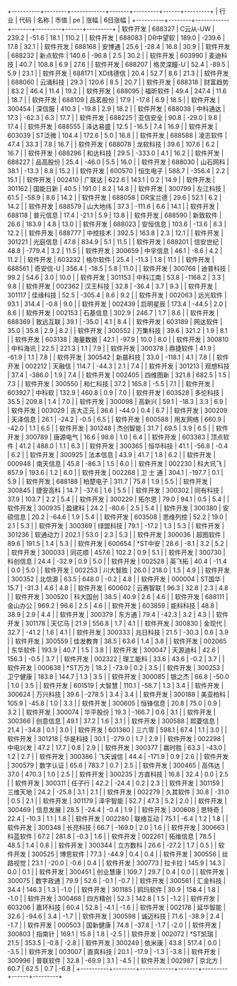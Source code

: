 +----------+--------+------------+-------+---------+------+---------+
|   行业   |  代码  |    名称    | 市值  |   pe    | 涨幅 | 6日涨幅 |
+----------+--------+------------+-------+---------+------+---------+
| 软件开发 | 688327 |  C云从-UW  | 239.2 |  -51.6  | 18.1 |  110.2  |
| 软件开发 | 688083 |  DR中望软  | 189.0 | -239.6  | 17.8 |  32.1   |
| 软件开发 | 688168 |   安博通   | 25.6  |  -28.4  | 16.8 |  30.9   |
| 软件开发 | 688232 |  新点软件  | 140.6 |  -96.8  | 2.5  |  30.2   |
| 软件开发 | 603990 |  麦迪科技  | 40.7  |  108.8  | 6.9  |  27.6   |
| 软件开发 | 688207 | 格灵深瞳-U | 52.4  |  -89.5  | 5.9  |  23.1   |
| 软件开发 | 688171 |  XD纬德信  | 20.4  |  52.7   | 8.6  |  21.3   |
| 软件开发 | 688060 |  云涌科技  | 29.3  |  120.6  | 8.5  |  20.7   |
| 软件开发 | 688318 |  财富趋势  | 83.2  |  46.4   | 11.4 |  19.2   |
| 软件开发 | 688095 |  福昕软件  | 49.4  |  247.4  | 11.6 |  18.7   |
| 软件开发 | 688109 |  品茗股份  | 17.9  |  -17.8  | 6.9  |  18.5   |
| 软件开发 | 300454 |   深信服   | 410.3 |  -19.8  | 2.9  |  18.2   |
| 软件开发 | 688038 |  中科通达  | 17.3  |  -62.3  | 6.3  |  17.7   |
| 软件开发 | 688225 |  亚信安全  | 90.8  |  -29.0  | 9.8  |  17.4   |
| 软件开发 | 688555 |  泽达易盛  | 12.5  |  -16.5  | 7.4  |  16.9   |
| 软件开发 | 603039 |   ST泛微   | 104.4 |  172.6  | 5.0  |  16.8   |
| 软件开发 | 688588 |  凌志软件  | 47.4  |  33.3   | 7.8  |  16.7   |
| 软件开发 | 688078 |  龙软科技  | 39.6  |  107.6  | 6.2  |  16.7   |
| 软件开发 | 688296 |  和达科技  | 29.5  | -333.0  | 4.1  |  16.2   |
| 软件开发 | 688227 |  品高股份  | 25.4  |  -46.0  | 5.5  |  16.0   |
| 软件开发 | 688030 |  山石网科  | 38.1  |  -13.3  | 6.8  |  15.2   |
| 软件开发 | 600570 |  恒生电子  | 588.7 | -356.4  | 2.2  |  15.1   |
| 软件开发 | 002410 |   广联达   | 622.6 |  143.1  | 0.2  |  14.9   |
| 软件开发 | 301162 |  国能日新  | 40.5  |  191.0  | 8.2  |  14.8   |
| 软件开发 | 300799 |  左江科技  | 61.5  |  -58.9  | 8.6  |  14.2   |
| 软件开发 | 688058 |  DR宝兰德  | 29.6  |  52.1   | 6.2  |  14.2   |
| 软件开发 | 688579 |  山大地纬  | 37.3  | -111.6  | 6.6  |  14.1   |
| 软件开发 | 688118 |  普元信息  | 17.4  |  -21.1  | 5.9  |  13.8   |
| 软件开发 | 688590 |  新致软件  | 26.6  |  183.9  | 4.8  |  13.0   |
| 软件开发 | 688023 |  安恒信息  | 103.6 |  -13.6  | 8.3  |  12.2   |
| 软件开发 | 688777 |  中控技术  | 392.5 |  163.8  | 2.3  |  12.1   |
| 软件开发 | 301221 |  光庭信息  | 47.8  |  834.9  | 5.1  |  11.5   |
| 软件开发 | 688201 |  信安世纪  | 48.8  | -779.4  | 3.2  |  11.5   |
| 软件开发 | 300659 |  中孚信息  | 46.1  |  -8.6   | 4.2  |  11.2   |
| 软件开发 | 603232 |  格尔软件  | 25.4  |  -11.3  | 1.8  |  11.1   |
| 软件开发 | 688561 |  奇安信-U  | 356.4 |  -18.5  | 5.8  |  11.0   |
| 软件开发 | 300768 |  迪普科技  | 99.2  |  54.6   | 3.0  |  10.0   |
| 软件开发 | 301153 |  中科江南  | 53.8  | -1168.2 | 3.3  |   9.8   |
| 软件开发 | 002362 |  汉王科技  | 32.8  |  -36.4  | 3.7  |   9.3   |
| 软件开发 | 301117 |  佳缘科技  | 52.5  | -305.4  | 8.6  |   9.2   |
| 软件开发 | 002063 |  远光软件  | 93.1  |  314.4  | -0.8 |   9.0   |
| 软件开发 | 002439 |  启明星辰  | 173.4 |  -44.5  | 2.0  |   8.6   |
| 软件开发 | 002153 |  石基信息  | 302.9 |  246.7  | 1.7  |   8.6   |
| 软件开发 | 688369 |  致远互联  | 39.1  |  -35.0  | 4.1  |   8.4   |
| 软件开发 | 603189 |  网达软件  | 35.0  |  35.8   | 2.9  |   8.2   |
| 软件开发 | 300552 |  万集科技  | 39.6  |  321.2  | 1.9  |   8.1   |
| 软件开发 | 603138 |  海量数据  | 42.1  |  -97.9  | 10.0 |   8.0   |
| 软件开发 | 300810 |  中科海讯  | 22.5  |  221.3  | 1.1  |   7.9   |
| 软件开发 | 300378 |  鼎捷软件  | 41.9  |  -61.9  | 1.1  |   7.8   |
| 软件开发 | 300542 |  新晨科技  | 33.0  | -118.1  | 4.1  |   7.8   |
| 软件开发 | 002212 |   天融信   | 114.7 |  -44.3  | 2.1  |   7.4   |
| 软件开发 | 301213 |  观想科技  | 37.4  | -386.0  | 1.9  |   7.4   |
| 软件开发 | 002405 |  四维图新  | 321.8 |  682.5  | 1.5  |   7.3   |
| 软件开发 | 300550 |  和仁科技  | 37.2  |  165.8  | -5.5 |   7.1   |
| 软件开发 | 603927 |   中科软   | 132.9 |  460.8  | 0.9  |   7.0   |
| 软件开发 | 603528 |  多伦科技  | 35.5  |  209.8  | 1.4  |   7.0   |
| 软件开发 | 300098 |   高新兴   | 59.1  |  -18.3  | 3.3  |   6.9   |
| 软件开发 | 003029 |  吉大正元  | 36.6  |  -44.0  | 0.4  |   6.7   |
| 软件开发 | 300209 |  天泽信息  | 26.1  |  -24.2  | -0.5 |   6.5   |
| 软件开发 | 600588 |  用友网络  | 660.9 |  -42.0  | 1.1  |   6.5   |
| 软件开发 | 301248 |  杰创智能  | 31.7  |  69.5   | 3.9  |   6.5   |
| 软件开发 | 300789 |  唐源电气  | 16.6  |  98.6   | 1.0  |   6.4   |
| 软件开发 | 603383 |  顶点软件  | 41.2  |  488.0  | 1.1  |   6.3   |
| 软件开发 | 300365 |  恒华科技  | 41.1  |  -56.8  | -0.4 |   6.2   |
| 软件开发 | 300925 |  法本信息  | 43.9  |  41.7   | 1.8  |   6.2   |
| 软件开发 | 000948 |  南天信息  | 45.8  |  -86.3  | 1.5  |   6.0   |
| 软件开发 | 002230 |  科大讯飞  | 857.9 |  193.6  | 1.2  |   6.0   |
| 软件开发 | 002268 |  卫 士 通  | 304.1 | -197.7  | 0.1  |   5.9   |
| 软件开发 | 688188 |  柏楚电子  | 311.7 |  75.8   | 1.9  |   5.5   |
| 软件开发 | 300845 |  捷安高科  | 14.7  |  -37.6  | 1.6  |   5.5   |
| 软件开发 | 300302 |  同有科技  | 37.9  |  103.7  | 2.2  |   5.4   |
| 软件开发 | 300229 |   拓尔思   | 79.0  |  94.1   | 0.5  |   5.4   |
| 软件开发 | 300935 |   盈建科   | 24.2  |  -80.6  | 2.5  |   5.4   |
| 软件开发 | 300380 |  安硕信息  | 20.2  |  -64.6  | 1.9  |   5.4   |
| 软件开发 | 603508 |  思维列控  | 52.2  |  19.0   | 2.1  |   5.3   |
| 软件开发 | 300369 |  绿盟科技  | 79.1  |  -17.2  | 1.3  |   5.3   |
| 软件开发 | 301236 |  软通动力  | 202.1 |  53.0   | 2.3  |   5.3   |
| 软件开发 | 300036 |  超图软件  | 89.6  |  191.5  | 1.4  |   5.3   |
| 软件开发 | 600654 |  *ST中安   | 28.6  |  -8.1   | 3.2  |   5.2   |
| 软件开发 | 300033 |   同花顺   | 457.6 |  102.2  | 0.9  |   5.1   |
| 软件开发 | 300730 |  科创信息  | 24.4  |  -32.9  | 0.9  |   5.0   |
| 软件开发 | 002528 |   英飞拓   | 40.4  |  -11.4  | 0.0  |   5.0   |
| 软件开发 | 002253 |  川大智胜  | 26.0  |  218.0  | 1.5  |   4.9   |
| 软件开发 | 300352 |   北信源   | 63.5  |  648.0  | -0.2 |   4.8   |
| 软件开发 | 000004 |   ST国华   | 15.7  |  -31.3  | 4.6  |   4.8   |
| 软件开发 | 600602 |  云赛智联  | 96.3  |  32.8   | 2.3  |   4.8   |
| 软件开发 | 300520 |  科大国创  | 38.5  |  40.9   | 2.6  |   4.6   |
| 软件开发 | 688111 |  金山办公  | 969.2 |  96.6   | 2.5  |   4.6   |
| 软件开发 | 603859 |  能科科技  | 48.8  |  38.9   | 2.9  |   4.4   |
| 软件开发 | 300379 |   东方通   | 79.4  |  -42.3  | 3.2  |   4.3   |
| 软件开发 | 301178 |   天亿马   | 21.9  |  556.8  | 1.7  |   4.1   |
| 软件开发 | 300830 |   金现代   | 32.7  |  -41.2  | 1.6  |   4.1   |
| 软件开发 | 300333 |  兆日科技  | 21.5  |  -30.3  | 0.6  |   3.9   |
| 软件开发 | 300559 |  佳发教育  | 38.5  |  63.6   | 1.4  |   3.8   |
| 软件开发 | 002065 |  东华软件  | 193.9 |  40.7   | 1.5  |   3.8   |
| 软件开发 | 300047 |  天源迪科  | 42.6  |  156.3  | -0.5 |   3.7   |
| 软件开发 | 002322 |  理工能科  | 33.6  |  43.6   | -0.2 |   3.7   |
| 软件开发 | 000638 |  *ST万方   | 18.2  |  -73.9  | 0.2  |   3.5   |
| 软件开发 | 300253 |  卫宁健康  | 183.8 |  144.7  | 1.3  |   3.5   |
| 软件开发 | 300085 |   银之杰   | 66.8  |  -50.0  | 1.0  |   3.5   |
| 软件开发 | 601519 |   大智慧   | 110.1 |  -58.7  | 1.3  |   3.4   |
| 软件开发 | 300624 |  万兴科技  | 39.6  | -278.5  | 3.4  |   3.4   |
| 软件开发 | 300188 |  美亚柏科  | 105.9 |  -45.8  | 1.0  |   3.3   |
| 软件开发 | 300605 |  恒锋信息  | 20.8  |  75.0   | 0.9  |   3.2   |
| 软件开发 | 300074 |  华平股份  | 19.3  | -166.7  | 0.6  |   3.1   |
| 软件开发 | 300366 |  创意信息  | 49.1  |  37.2   | 1.6  |   3.1   |
| 软件开发 | 300588 |  熙菱信息  | 21.4  |  -34.8  | 0.1  |   3.0   |
| 软件开发 | 601360 |   三六零   | 598.1 |  67.4   | 1.1  |   3.0   |
| 软件开发 | 301218 |  华是科技  | 30.1  | -279.0  | 1.7  |   2.9   |
| 软件开发 | 002298 |  中电兴发  | 47.2  |  17.7   | 0.8  |   2.9   |
| 软件开发 | 300377 |   赢时胜   | 63.3  |  -43.0  | 1.2  |   2.7   |
| 软件开发 | 300386 |  飞天诚信  | 44.4  | -171.9  | 0.9  |   2.6   |
| 软件开发 | 300579 |  数字认证  | 65.6  |  783.7  | 0.7  |   2.5   |
| 软件开发 | 300465 |   高伟达   | 37.0  |  470.3  | 1.0  |   2.5   |
| 软件开发 | 300235 |  方直科技  | 16.8  |  32.4   | 0.0  |   2.5   |
| 软件开发 | 300311 |   任子行   | 42.2  |  -24.4  | 0.2  |   2.3   |
| 软件开发 | 301159 |  三维天地  | 24.2  |  -25.8  | 3.1  |   2.1   |
| 软件开发 | 002279 |  久其软件  | 30.8  |  -31.0  | 0.5  |   2.1   |
| 软件开发 | 301179 |  泽宇智能  | 52.7  |  47.3   | 5.2  |   2.0   |
| 软件开发 | 300469 |  信息发展  | 28.5  |  -24.4  | -0.4 |   1.9   |
| 软件开发 | 300608 |   思特奇   | 22.4  |  -10.3  | 1.1  |   1.8   |
| 软件开发 | 002280 |  联络互动  | 75.1  |  -6.4   | 1.2  |   1.8   |
| 软件开发 | 300348 |  长亮科技  | 66.7  | -169.0  | 2.0  |   1.6   |
| 软件开发 | 300663 |  科蓝软件  | 67.2  |  281.8  | -0.3 |   1.6   |
| 软件开发 | 002261 |  拓维信息  | 78.5  |  48.5   | 1.4  |   0.8   |
| 软件开发 | 300344 |  立方数科  | 26.6  |  -27.2  | 1.7  |   0.5   |
| 软件开发 | 300525 |  博思软件  | 77.3  |  -44.9  | 0.4  |   0.4   |
| 软件开发 | 300556 |  丝路视觉  | 23.1  |  -20.0  | -0.6 |   0.4   |
| 软件开发 | 300773 |   拉卡拉   | 145.9 |  14.3   | 0.0  |   0.1   |
| 软件开发 | 300451 |  创业慧康  | 109.7 |  29.7   | 0.4  |   0.0   |
| 软件开发 | 300075 |  数字政通  | 79.9  |  52.6   | -0.1 |  -0.7   |
| 软件开发 | 300561 |  汇金科技  | 34.4  |  146.3  | 1.3  |  -1.0   |
| 软件开发 | 301185 |  鸥玛软件  | 30.9  |  158.4  | 1.8  |  -1.0   |
| 软件开发 | 300468 |  四方精创  | 52.3  |  142.8  | 1.5  |  -1.2   |
| 软件开发 | 603206 |  嘉环科技  | 60.4  |  52.8   | -4.1 |  -1.6   |
| 软件开发 | 002178 |  延华智能  | 32.6  |  -94.6  | 3.4  |  -1.7   |
| 软件开发 | 300598 |  诚迈科技  | 71.6  |  -38.9  | 2.4  |  -1.7   |
| 软件开发 | 000503 |  国新健康  | 74.8  |  -37.8  | -1.7 |  -2.0   |
| 软件开发 | 300803 |   指南针   | 169.1 |  15.8   | 1.8  |  -2.5   |
| 软件开发 | 002072 |  *ST凯瑞   | 21.5  |  353.5  | -0.8 |  -2.8   |
| 软件开发 | 300249 |   依米康   | 43.8  |  517.4  | 0.0  |  -3.5   |
| 软件开发 | 003007 |  直真科技  | 20.1  |  -17.9  | -1.3 |  -3.8   |
| 软件开发 | 300996 |  普联软件  | 32.8  |  -69.9  | 3.1  |  -4.5   |
| 软件开发 | 002987 |   京北方   | 60.7  |  62.5   | 0.7  |  -6.8   |
+----------+--------+------------+-------+---------+------+---------+
